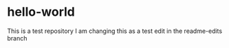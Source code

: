 # hello-world
This is a test repository
I am changing this as a test edit in the readme-edits branch
